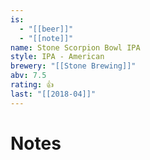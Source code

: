 ```yaml
---
is:
  - "[[beer]]"
  - "[[note]]"
name: Stone Scorpion Bowl IPA
style: IPA - American
brewery: "[[Stone Brewing]]"
abv: 7.5
rating: 👍
last: "[[2018-04]]"
---
```

# Notes

